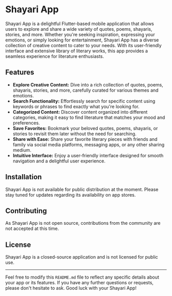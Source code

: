 # Shayari App

Shayari App is a delightful Flutter-based mobile application that allows users to explore and share a wide variety of quotes, poems, shayaris, stories, and more. Whether you're seeking inspiration, expressing your emotions, or simply looking for entertainment, Shayari App has a diverse collection of creative content to cater to your needs. With its user-friendly interface and extensive library of literary works, this app provides a seamless experience for literature enthusiasts.

## Features

- **Explore Creative Content:** Dive into a rich collection of quotes, poems, shayaris, stories, and more, carefully curated for various themes and emotions.
- **Search Functionality:** Effortlessly search for specific content using keywords or phrases to find exactly what you're looking for.
- **Categorized Content:** Discover content organized into different categories, making it easy to find literature that matches your mood and preferences.
- **Save Favorites:** Bookmark your beloved quotes, poems, shayaris, or stories to revisit them later without the need for searching.
- **Share with Ease:** Share your favorite literary pieces with friends and family via social media platforms, messaging apps, or any other sharing medium.
- **Intuitive Interface:** Enjoy a user-friendly interface designed for smooth navigation and a delightful user experience.

## Installation

Shayari App is not available for public distribution at the moment. Please stay tuned for updates regarding its availability on app stores.

## Contributing

As Shayari App is not open source, contributions from the community are not accepted at this time.

## License

Shayari App is a closed-source application and is not licensed for public use.

---

Feel free to modify this `README.md` file to reflect any specific details about your app or its features. If you have any further questions or requests, please don't hesitate to ask. Good luck with your Shayari App!
